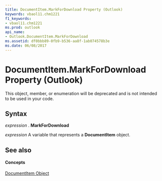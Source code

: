```yaml
---
title: DocumentItem.MarkForDownload Property (Outlook)
keywords: vbaol11.chm1221
f1_keywords:
- vbaol11.chm1221
ms.prod: outlook
api_name:
- Outlook.DocumentItem.MarkForDownload
ms.assetid: df0bbb89-0fb9-b536-aa8f-1ab074578b3e
ms.date: 06/08/2017
---
```



# DocumentItem.MarkForDownload Property (Outlook)

This object, member, or enumeration will be deprecated and is not intended to be used in your code.


## Syntax

 _expression_ . **MarkForDownload**

 _expression_ A variable that represents a **DocumentItem** object.


## See also


#### Concepts


[DocumentItem Object](Outlook.DocumentItem.md)

